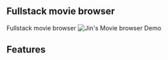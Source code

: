 ## Fullstack movie browser

Fullstack movie browser
![Jin's Movie browser Demo](movielist_demo.gif)

## Features